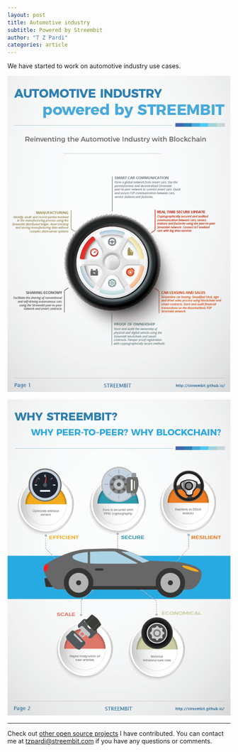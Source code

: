 ```yaml
---
layout: post
title: Automotive industry
subtitle: Powered by Streembit
author: "T Z Pardi"
categories: article
---
```


We have started to work on automotive industry use cases.

![Automotive industry powered by Streembit](../img/auto_artboard1.png)

![Automotive industry powered by Streembit](../img/auto_artboard2.png)

-------

Check out [other open source projects](https://github.com/zsoltpardi) I have contributed. You can contact me at tzpardi@streembit.com if you have any questions or comments.

